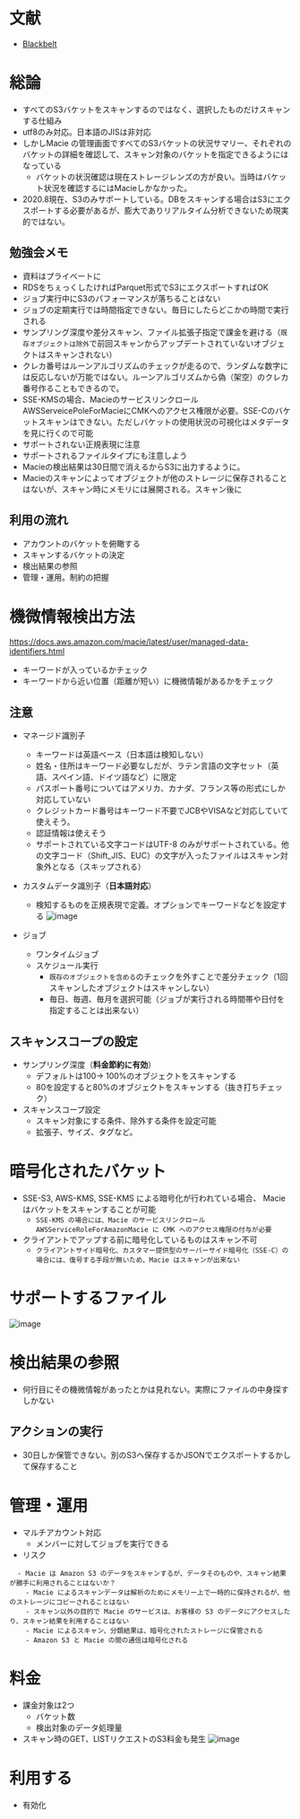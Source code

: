 
# 文献
- [Blackbelt](https://d1.awsstatic.com/webinars/jp/pdf/services/20200812_AWS-BlackBelt-Macie.pdf)


# 総論
- すべてのS3バケットをスキャンするのではなく、選択したものだけスキャンする仕組み
- utf8のみ対応。日本語のJISは非対応
- しかしMacie の管理画面ですべてのS3バケットの状況サマリー、それぞれのバケットの詳細を確認して、スキャン対象のバケットを指定できるようにはなっている
  - バケットの状況確認は現在ストレージレンズの方が良い。当時はバケット状況を確認するにはMacieしかなかった。
- 2020.8現在、S3のみサポートしている。DBをスキャンする場合はS3にエクスポートする必要があるが、膨大でありリアルタイム分析できないため現実的ではない。

## 勉強会メモ
- 資料はプライベートに
- RDSをちぇっくしたければParquet形式でS3にエクスポートすればOK
- ジョブ実行中にS3のパフォーマンスが落ちることはない
- ジョブの定期実行では時間指定できない。毎日にしたらどこかの時間で実行される
- サンプリング深度や差分スキャン、ファイル拡張子指定で課金を避ける（`既存オブジェクトは除外`で前回スキャンからアップデートされていないオブジェクトはスキャンされない）
- クレカ番号はルーンアルゴリズムのチェックが走るので、ランダムな数字には反応しないが万能ではない。ルーンアルゴリズムから偽（架空）のクレカ番号作ることもできるので。
- SSE-KMSの場合、MacieのサービスリンクロールAWSServeicePoleForMacieにCMKへのアクセス権限が必要。SSE-Cのバケットスキャンはできない。ただしバケットの使用状況の可視化はメタデータを見に行くので可能
- サポートされない正規表現に注意
- サポートされるファイルタイプにも注意しよう
- Macieの検出結果は30日間で消えるからS3に出力するように。
- Macieのスキャンによってオブジェクトが他のストレージに保存されることはないが、スキャン時にメモリには展開される。スキャン後に

## 利用の流れ
- アカウントのバケットを俯瞰する
- スキャンするバケットの決定
- 検出結果の参照
- 管理・運用。制約の把握

# 機微情報検出方法
https://docs.aws.amazon.com/macie/latest/user/managed-data-identifiers.html
- キーワードが入っているかチェック
- キーワードから近い位置（距離が短い）に機微情報があるかをチェック

## 注意
- マネージド識別子
  - キーワードは英語ベース（日本語は検知しない）
  - 姓名・住所はキーワード必要なしだが、ラテン言語の文字セット（英語、スペイン語、ドイツ語など）に限定
  - パスポート番号についてはアメリカ、カナダ、フランス等の形式にしか対応していない
  - クレジットカード番号はキーワード不要でJCBやVISAなど対応していて使えそう。
  - 認証情報は使えそう
  - サポートされている文字コードはUTF-8 のみがサポートされている。他の文字コード（Shift_JIS、EUC）の文字が入ったファイルはスキャン対象外となる（スキップされる）
- カスタムデータ識別子（**日本語対応**）
  - 検知するものを正規表現で定義。オプションでキーワードなどを設定する
![image](https://user-images.githubusercontent.com/60077121/99395923-7301ee80-2924-11eb-88fb-2af36afa5123.png)


- ジョブ
  - ワンタイムジョブ
  - スケジュール実行
    - `既存のオブジェクトを含める`のチェックを外すことで差分チェック（1回スキャンしたオブジェクトはスキャンしない）
    - 毎日、毎週、毎月を選択可能（ジョブが実行される時間帯や日付を指定することは出来ない）

## スキャンスコープの設定
- サンプリング深度（**料金節約に有効**）
  - デフォルトは100-> 100%のオブジェクトをスキャンする
  - 80を設定すると80%のオブジェクトをスキャンする（抜き打ちチェック）
- スキャンスコープ設定
  - スキャン対象にする条件、除外する条件を設定可能
  - 拡張子、サイズ、タグなど。
  
# 暗号化されたバケット
- SSE-S3, AWS-KMS, SSE-KMS による暗号化が行われている場合、 Macieはバケットをスキャンすることが可能
  - `SSE-KMS の場合には、Macie のサービスリンクロールAWSServiceRoleForAmazonMacie に CMK へのアクセス権限の付与が必要`
- クライアントでアップする前に暗号化しているものはスキャン不可
  - `クライアントサイド暗号化、カスタマー提供型のサーバーサイド暗号化（SSE-C）の場合には、復号する手段が無いため、Macie はスキャンが出来ない`

# サポートするファイル
![image](https://user-images.githubusercontent.com/60077121/99396390-06d3ba80-2925-11eb-9355-d34043ad8b12.png)

# 検出結果の参照
- 何行目にその機微情報があったとかは見れない。実際にファイルの中身探すしかない

## アクションの実行
- 30日しか保管できない。別のS3へ保存するかJSONでエクスポートするかして保存すること

# 管理・運用
- マルチアカウント対応
  - メンバーに対してジョブを実行できる
- リスク
```
  - Macie は Amazon S3 のデータをスキャンするが、データそのものや、スキャン結果が勝手に利用されることはないか？
    - Macie によるスキャンデータは解析のためにメモリー上で一時的に保持されるが、他のストレージにコピーされることはない
    - スキャン以外の目的で Macie のサービスは、お客様の S3 のデータにアクセスしたり、スキャン結果を利用することはない
    - Macie によるスキャン、分類結果は、暗号化されたストレージに保管される
    - Amazon S3 と Macie の間の通信は暗号化される
```

# 料金
- 課金対象は2つ
  - バケット数
  - 検出対象のデータ処理量
- スキャン時のGET、LISTリクエストのS3料金も発生
![image](https://user-images.githubusercontent.com/60077121/99397711-c37a4b80-2926-11eb-98b4-4891a5b96dc5.png)

# 利用する
- 有効化

